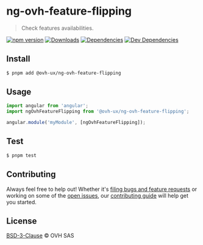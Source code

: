 # ng-ovh-feature-flipping

> Check features availabilities.

[![npm version](https://badgen.net/npm/v/@ovh-ux/ng-ovh-feature-flipping)](https://www.npmjs.com/package/@ovh-ux/ng-ovh-feature-flipping) [![Downloads](https://badgen.net/npm/dt/@ovh-ux/ng-ovh-feature-flipping)](https://npmjs.com/package/@ovh-ux/ng-ovh-feature-flipping) [![Dependencies](https://badgen.net/david/dep/ovh/manager/packages/components/ng-ovh-feature-flipping)](https://npmjs.com/package/@ovh-ux/ng-ovh-feature-flipping?activeTab=dependencies) [![Dev Dependencies](https://badgen.net/david/dev/ovh/manager/packages/components/ng-ovh-feature-flipping)](https://npmjs.com/package/@ovh-ux/ng-ovh-feature-flipping?activeTab=dependencies)

## Install

```sh
$ pnpm add @ovh-ux/ng-ovh-feature-flipping
```

## Usage

```js
import angular from 'angular';
import ngOvhFeatureFlipping from '@ovh-ux/ng-ovh-feature-flipping';

angular.module('myModule', [ngOvhFeatureFlipping]);
```

## Test

```sh
$ pnpm test
```

## Contributing

Always feel free to help out! Whether it's [filing bugs and feature requests](https://github.com/ovh/manager/issues/new) or working on some of the [open issues](https://github.com/ovh/manager/issues), our [contributing guide](https://github.com/ovh/manager/blob/master/CONTRIBUTING.md) will help get you started.

## License

[BSD-3-Clause](LICENSE) © OVH SAS
